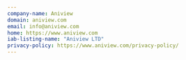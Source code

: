 ```yaml
---
company-name: Aniview
domain: aniview.com
email: info@aniview.com
home: https://www.aniview.com
iab-listing-name: "Aniview LTD"
privacy-policy: https://www.aniview.com/privacy-policy/
---
```




